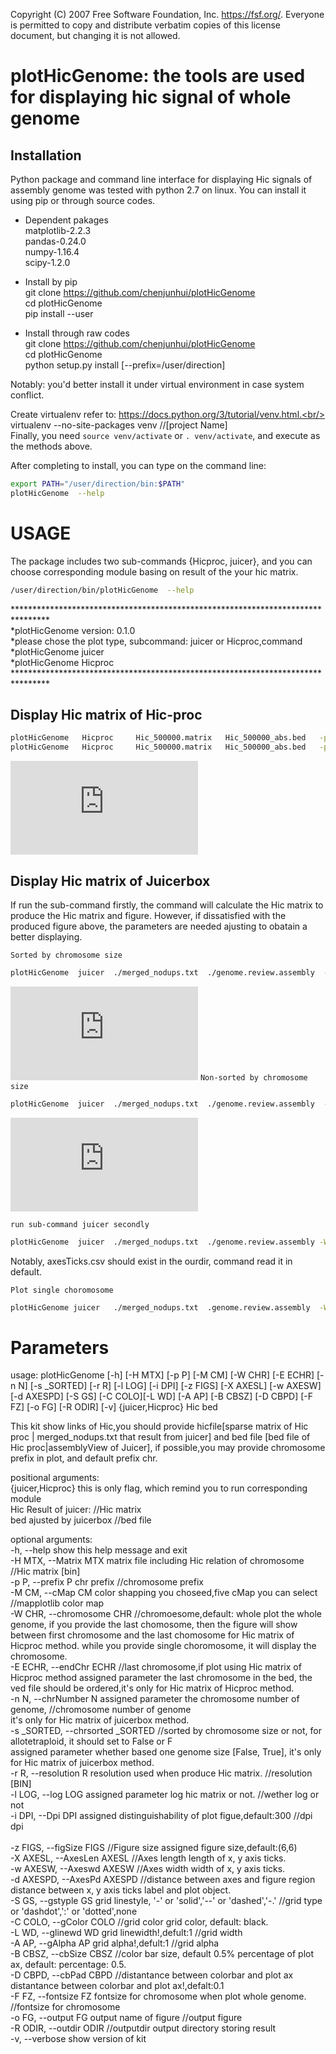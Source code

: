  Copyright (C) 2007 Free Software Foundation, Inc. <https://fsf.org/>.
 Everyone is permitted to copy and distribute verbatim copies
 of this license document, but changing it is not allowed.
 
 
 

plotHicGenome: the tools are used for displaying hic signal of whole genome
===========================================================================
Installation
----------------------------------------------------------------------------

Python package and command line interface for displaying Hic signals of assembly genome
was tested with python 2.7 on linux. You can install it using pip or through source codes.

* Dependent pakages<br/>
matplotlib-2.2.3<br/>
pandas-0.24.0<br/>
numpy-1.16.4<br/>
scipy-1.2.0<br/>

* Install by pip<br/>
   git clone  https://github.com/chenjunhui/plotHicGenome<br/>
   cd plotHicGenome<br/>
   pip install --user<br/>
* Install through raw codes<br/>
  git clone  https://github.com/chenjunhui/plotHicGenome<br/>
  cd  plotHicGenome<br/>
  python  setup.py  install   [--prefix=/user/direction]<br/>

Notably: you'd better install it under virtual environment in case  system conflict.<br/>

Create virtualenv refer to:   https://docs.python.org/3/tutorial/venv.html.<br/>
  virtualenv --no-site-packages venv  //[project Name]<br/>
Finally, you need `source venv/activate` or `. venv/activate`, and execute as the methods above.<br/>

After completing to install, you can type on the command line:<br/>


```Bash
export PATH="/user/direction/bin:$PATH"
plotHicGenome  --help
```

USAGE
==============================================================================================
The package includes two sub-commands {Hicproc, juicer}, and you can choose corresponding module basing
on result of the your hic matrix.

```Bash
/user/direction/bin/plotHicGenome  --help
```
********************************************************************************<br/>
*plotHicGenome  version: 0.1.0<br/>
*please chose the plot type, subcommand: juicer or Hicproc,command<br/>
*plotHicGenome   juicer<br/>
*plotHicGenome   Hicproc<br/>
********************************************************************************<br/>

Display Hic matrix of Hic-proc
-------------------------------------------------------------------------------
```Bash
plotHicGenome   Hicproc     Hic_500000.matrix   Hic_500000_abs.bed   -p  chr  -W  whole  -E  chr20  -n  40  -r  500000  -l   T   -i  300   -z  6,6   -C  black   -L  1 -A  1  -B  "0.5%" -D 0.1    -F  6  -o  HicprocWhole.pdf    -R  ./
plotHicGenome   Hicproc     Hic_500000.matrix   Hic_500000_abs.bed   -p  chr  -W  chr1  -E  chr20  -n  40  -r  500000  -l   T   -i  300   -z  6,6   -C  black   -L  1 -A  1  -B  "0.5%" -D 0.1    -F  6  -o  Hicprocchr1.pdf    -R  ./
```
![Hicproc whole genome](https://github.com/chenjunhui/plotHicGenome/blob/plotHicGenome/example/HicprocWhole.pdf)<br/>

Display Hic matrix of Juicerbox
--------------------------------------------------------------------------------------

If run the sub-command firstly, the command will calculate the Hic matrix to produce the Hic matrix and figure.
However, if dissatisfied with the produced figure above, the parameters are needed ajusting to obatain a better displaying.


`Sorted by chromosome size`
```Bash
plotHicGenome  juicer  ./merged_nodups.txt  ./genome.review.assembly  -W whole -n  24   -s  True  -l  t  -F  4   -r  500000  -X  2  -w  0.5  -d  3  -S  'dashed'  -i 300 -z 6,6  -C  'black'  -L  0.8   -A  0.8  -B  '1%' -D  0.2  -o  Juicerboxsorted.pdf    -R   ./sorted
```
![juicerbox sorted](https://github.com/chenjunhui/plotHicGenome/blob/plotHicGenome/example/JuicerboxsortedT_v2.pdf)
`Non-sorted by chromosome size`
```Bash
plotHicGenome  juicer  ./merged_nodups.txt  ./genome.review.assembly  -W whole -n  24   -s  False  -l  t  -F  4   -r  500000  -X  2  -w  0.5  -d  3  -S  'dashed'  -i 300 -z 6,6  -C  'black'  -L  0.8   -A  0.8  -B  '1%' -D  0.2  -o  JuicerboxNonsorted.pdf    -R   ./sorted
```
![juicerbox non-sorted](https://github.com/chenjunhui/plotHicGenome/blob/plotHicGenome/example/JuicerboxNtnosorted.pdf)

`run sub-command juicer secondly`
```Bash
plotHicGenome  juicer  ./merged_nodups.txt  ./genome.review.assembly -W  whole   -n  24   -l  t  -F  4   -r  500000  -X  2  -w  0.5  -d  3  -S  'dashed'  -i 300 -z 6,6  -C  'black'  -L  0.8   -A  0.8  -B  '1%' -D  0.2  -o  JuicerboxNtsortedMtx.pdf  -H  sorted/Hicmatrix.txt   -R   ./sorted
 ```
 Notably, axesTicks.csv should exist in the ourdir, command read it in default. <br/>

`Plot single choromosome`
```Bash
plotHicGenome juicer   ./merged_nodups.txt  .genome.review.assembly  -W   chr1   -n  24   -s  True  -l  t  -F  4   -r  500000  -X  2  -w  0.5  -d  3  -S  'dashed'  -i 300 -z 6,6  -C  'black'  -L  0.8   -A  0.8  -B  '1%' -D  0.2  -o  JuicerboxNtsortedMtx_testchr24.pdf  -H  ./sorted/Hicmatrix.txt   -R   ./sorted
```

Parameters
==============================================================================================================================================================================

  usage: plotHicGenome [-h] [-H MTX] [-p P] [-M CM] [-W CHR] [-E ECHR] [-n N] [-s _SORTED] [-r R] [-l LOG] [-i DPI] [-z FIGS] [-X AXESL] [-w AXESW] [-d AXESPD] [-S GS] [-C COLO][-L WD] [-A AP] [-B CBSZ] [-D CBPD] [-F FZ] [-o FG] [-R ODIR] [-v] {juicer,Hicproc} Hic bed<br/>

  This kit show links of Hic,you should provide hicfile[sparse matrix of Hic proc | merged_nodups.txt that result from juicer] and bed file [bed file of
  Hic proc|assemblyView of Juicer], if possible,you may provide chromosome prefix in plot, and default prefix chr.<br/>

  positional arguments:<br/>
  {juicer,Hicproc}      this is only flag, which remind you to run
                        corresponding module<br/>
  Hic                   Result of juicer:                                     //Hic matrix<br/>
  bed                   ajusted by juicerbox                                  //bed file<br/>

  optional arguments:<br/>
  -h, --help            show this help message and exit<br/>
  -H MTX, --Matrix MTX  matrix file including Hic relation of chromosome      //Hic matrix [bin]<br/>
  -p P, --prefix P      chr prefix                                            //chromosome prefix<br/>
  -M CM, --cMap CM      color shapping you choseed,five cMap you can select   //mapplotlib color map<br/>
  -W CHR, --chromosome CHR                                                    //chromoesome,default: whole
                        plot the whole genome, if you provide the last
                        chomosome, then the figure will show between first
                        chromosome and the last chomosome for Hic matrix of
                        Hicproc method. while you provide single choromosome,
                        it will display the chromosome.<br/>
  -E ECHR, --endChr ECHR                                                      //last chromosome,if plot using Hic matrix of Hicproc method
                        assigned parameter the last chromosome in the bed, the
                        ved file should be ordered,it's only for Hic matrix of
                        Hicproc method.<br/>
  -n N, --chrNumber N   assigned parameter the chromosome number of genome,   //chromosome number of genome<br/>
                        it's only for Hic matrix of juicerbox method.<br/>
  -s _SORTED, --chrsorted _SORTED                                             //sorted by chromosome size or not, for allotetraploid, it should set to False or F<br/>
                        assigned parameter whether based one genome size
                        [False, True], it's only for Hic matrix of juicerbox
                        method.<br/>
  -r R, --resolution R  resolution used when produce Hic matrix.            //resolution [BIN]<br/>
  -l LOG, --log LOG     assigned parameter log hic matrix or not.           //wether log or not<br/>
  -i DPI, --Dpi DPI     assigned distinguishability of plot figue,default:300 //dpi
                        dpi<br/>   
  -z FIGS, --figSize FIGS                                                    //Figure size
                        assigned figure size,default:(6,6)<br/>
  -X AXESL, --AxesLen AXESL                                                  //Axes length
                        length of x, y axis ticks.<br/>
  -w AXESW, --Axeswd AXESW                                                  //Axes width
                        width of x, y axis ticks.<br/>
  -d AXESPD, --AxesPd AXESPD                                               //distance between axes and figure region
                        distance between x, y axis ticks label and plot
                        object.<br/>
  -S GS, --gstyple GS   grid linestyle, '-' or 'solid','--' or 'dashed','-.'   //grid type 
                        or 'dashdot',':' or 'dotted',none<br/>
  -C COLO, --gColor COLO                                                       //grid color
                        grid color, default: black.<br/>
  -L WD, --glinewd WD   grid linewidth!,defult:1                              //grid width<br/>
  -A AP, --gAlpha AP    grid alpha!,defult:1                                  //grid alpha<br/>
  -B CBSZ, --cbSize CBSZ                                                      //color bar size, default 0.5%
                        percentage of plot ax, default: percentage: 0.5.<br/> 
  -D CBPD, --cbPad CBPD                                                       //distantance between colorbar and plot ax
                        distantance between colorbar and plot ax!,defalt:0.1<br/>
  -F FZ, --fontsize FZ  fontsize for chromosome when plot whole genome.        //fontsize for chromosome<br/>
  -o FG, --output FG    output name of figure                                  //output figure<br/>
  -R ODIR, --outdir ODIR                                                      //outputdir
                        output directory storing result<br/>
  -v, --verbose         show version of kit<br/>


